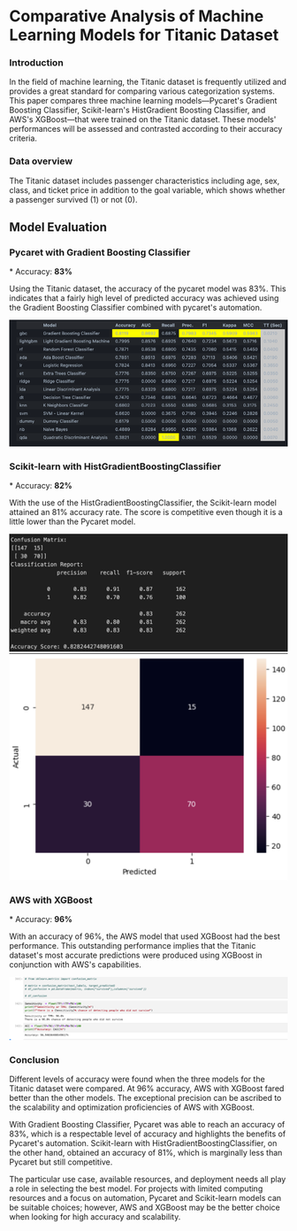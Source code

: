 <!-- # Titanic comparison


<h2> Scikit learn </h2>

![Alt Text](./images/scikit%20titanic.png)
![Alt Text](./images/Scikit%20titanic%20graph.png) -->

# Comparative Analysis of Machine Learning Models for Titanic Dataset

<h3> Introduction </h3>

<p>In the field of machine learning, the Titanic dataset is frequently utilized and provides a great standard for comparing various categorization systems. This paper compares three machine learning models—Pycaret's Gradient Boosting Classifier, Scikit-learn's HistGradient Boosting Classifier, and AWS's XGBoost—that were trained on the Titanic dataset. These models' performances will be assessed and contrasted according to their accuracy criteria. </p>

<h3> Data overview</h3>

<p> The Titanic dataset includes passenger characteristics including age, sex, class, and ticket price in addition to the goal variable, which shows whether a passenger survived (1) or not (0).  </p>

<h2>Model Evaluation</h2>

<h3>Pycaret with Gradient Boosting Classifier</h3>

<p> * Accuracy: <b>83%</b> </p>

<p> Using the Titanic dataset, the accuracy of the pycaret model was 83%. This indicates that a fairly high level of predicted accuracy was achieved using the Gradient Boosting Classifier combined with pycaret's automation. </p>

![Alt Text](./images/pycaret.png)

<h3>Scikit-learn with HistGradientBoostingClassifier</h3>

<p> * Accuracy: <b>82%</b> </p>

<p>With the use of the HistGradientBoostingClassifier, the Scikit-learn model attained an 81% accuracy rate. The score is competitive even though it is a little lower than the Pycaret model. </p>

![Alt Text](./images/scikit%20titanic.png)
![Alt Text](./images/Scikit%20titanic%20graph.png)

<h3>AWS with XGBoost</h3>

<p> * Accuracy: <b>96%</b> </p>

<p>With an accuracy of 96%, the AWS model that used XGBoost had the best performance. This outstanding performance implies that the Titanic dataset's most accurate predictions were produced using XGBoost in conjunction with AWS's capabilities. </p>

<img src="./images/aws_2.png" alt="Alt Text">

<h3>Conclusion </h3>

<p>Different levels of accuracy were found when the three models for the Titanic dataset were compared. At 96% accuracy, AWS with XGBoost fared better than the other models. The exceptional precision can be ascribed to the scalability and optimization proficiencies of AWS with XGBoost.

With Gradient Boosting Classifier, Pycaret was able to reach an accuracy of 83%, which is a respectable level of accuracy and highlights the benefits of Pycaret's automation. Scikit-learn with HistGradientBoostingClassifier, on the other hand, obtained an accuracy of 81%, which is marginally less than Pycaret but still competitive. </p>

<p>The particular use case, available resources, and deployment needs all play a role in selecting the best model. For projects with limited computing resources and a focus on automation, Pycaret and Scikit-learn models can be suitable choices; however, AWS and XGBoost may be the better choice when looking for high accuracy and scalability. </p>
